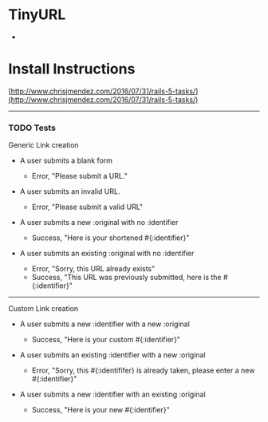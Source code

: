 # TinyURL
-

# Install Instructions

[http://www.chrisjmendez.com/2016/07/31/rails-5-tasks/](http://www.chrisjmendez.com/2016/07/31/rails-5-tasks/)

---

### TODO Tests

Generic Link creation
- A user submits a blank form
  - Error, "Please submit a URL."

- A user submits an invalid URL. 
  - Error, "Please submit a valid URL"  

- A user submits a new :original with no :identifier
  - Success, "Here is your shortened #{:identifier}"

- A user submits an existing :original with no :identifier
  - Error, "Sorry, this URL already exists"
  - Success, "This URL was previously submitted, here is the #{:identifier}"

---

Custom Link creation
- A user submits a new :identifier with a new :original
  - Success, "Here is your custom #{:identifier}"

- A user submits an existing :identifier with a new :original
  - Error, "Sorry, this #{:identififer} is already taken, please enter a new #{:identifier}"

- A user submits a new :identifier with an existing :original
  - Success, "Here is your new #{:identifier}"
  